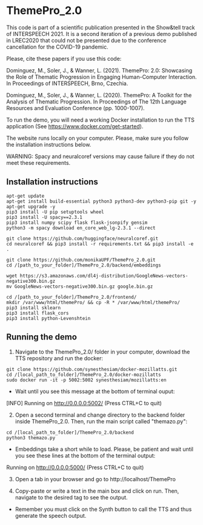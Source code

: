 # ThemePro_2.0

This code is part of a scientific publication presented in the Show&tell track of INTERSPEECH 2021. It is a second iteration of a previous demo published in LREC2020 that could not be presented due to the conference cancellation for the COVID-19 pandemic.

Please, cite these papers if you use this code:

Dominguez, M., Soler, J., & Wanner, L. (2021). ThemePro: 2.0: Showcasing the Role of Thematic Progression in Engaging Human-Computer Interaction. In Proceedings of INTERSPEECH, Brno, Czechia.

Dominguez, M., Soler, J., & Wanner, L. (2020). ThemePro: A Toolkit for the Analysis of Thematic Progression. In Proceedings of The 12th Language Resources and Evaluation Conference (pp. 1000-1007).

To run the demo, you will need a working Docker installation to run the TTS application (See https://www.docker.com/get-started).

The website runs locally on your computer. Please, make sure you follow the installation instructions below. 

WARNING: Spacy and neuralcoref versions may cause failure if they do not meet these requirements.

## Installation instructions

```
apt-get update
apt-get install build-essential python3 python3-dev python3-pip git -y
apt-get upgrade -y
pip3 install -U pip setuptools wheel
pip3 install -U spacy==2.3.1
pip3 install numpy scipy flask flask-jsonpify gensim
python3 -m spacy download en_core_web_lg-2.3.1 --direct

git clone https://github.com/huggingface/neuralcoref.git
cd neuralcoref && pip3 install -r requirements.txt && pip3 install -e .

git clone https://github.com/monikaUPF/ThemePro_2.0.git 
cd /[path_to_your_folder]/ThemePro_2.0/backend/embeddings 

wget https://s3.amazonaws.com/dl4j-distribution/GoogleNews-vectors-negative300.bin.gz
mv GoogleNews-vectors-negative300.bin.gz google.bin.gz

cd /[path_to_your_folder]/ThemePro_2.0/frontend/ 
mkdir /var/www/html/themePro/ && cp -R * /var/www/html/themePro/
pip3 install sklearn
pip3 install flask_cors
pip3 install python-Levenshtein
```

## Running the demo

1) Navigate to the ThemePro_2.0/ folder in your computer, download the TTS repository and run the docker:

```
git clone https://github.com/synesthesiam/docker-mozillatts.git
cd /[local_path_to_folder]/ThemePro_2.0/docker-mozillatts
sudo docker run -it -p 5002:5002 synesthesiam/mozillatts:en
```

* Wait until you see this message at the bottom of terminal ouput:

[INFO]  Running on http://0.0.0.0:5002/ (Press CTRL+C to quit)


2) Open a second terminal and change directory to the backend folder inside ThemePro_2.0. Then, run the main script called "themazo.py":

```
cd /[local_path_to_folder]/ThemePro_2.0/backend
python3 themazo.py
```
* Embeddings take a short while to load. Please, be patient and wait until you see these lines at the bottom of the terminal output:

Running on http://0.0.0.0:5000/ (Press CTRL+C to quit)


3) Open a tab in your browser and go to http://localhost/ThemePro

4) Copy-paste or write a text in the main box and click on run. Then, navigate to the desired tag to see the output.

* Remember you must click on the Synth button to call the TTS and thus generate the speech output.

